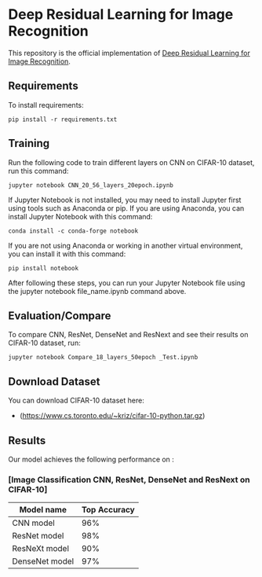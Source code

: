 
# Deep Residual Learning for Image Recognition

This repository is the official implementation of [Deep Residual Learning for Image Recognition](https://arxiv.org/abs/1512.03385). 

## Requirements

To install requirements:

```setup
pip install -r requirements.txt
```

## Training

Run the following code to train different layers on CNN on CIFAR-10 dataset, run this command:

```train
jupyter notebook CNN_20_56_layers_20epoch.ipynb 
```
If Jupyter Notebook is not installed, you may need to install Jupyter first using tools such as Anaconda or pip. If you are using Anaconda, you can install Jupyter Notebook with this command:

```install
conda install -c conda-forge notebook
```

If you are not using Anaconda or working in another virtual environment, you can install it with this command:

```install
pip install notebook
```

After following these steps, you can run your Jupyter Notebook file using the jupyter notebook file_name.ipynb command above.

## Evaluation/Compare

To compare CNN, ResNet, DenseNet and ResNext and see their results on CIFAR-10 dataset, run:

```eval
jupyter notebook Compare_18_layers_50epoch _Test.ipynb
```

## Download Dataset

You can download CIFAR-10 dataset here:

- (https://www.cs.toronto.edu/~kriz/cifar-10-python.tar.gz) 


## Results

Our model achieves the following performance on :

### [Image Classification CNN, ResNet, DenseNet and ResNext on CIFAR-10]

| Model name         | Top  Accuracy   | 
| ------------------ |---------------- | 
| CNN model          |     96%         | 
| ResNet model       |     98%         |
| ResNeXt model      |     90%         |
| DenseNet model     |     97%         |

